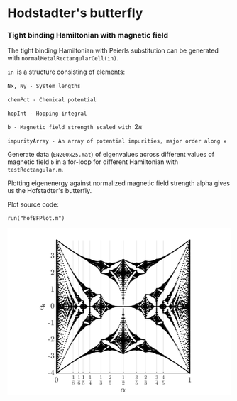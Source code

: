 # Hodstadter's butterfly
  
### Tight binding Hamiltonian with magnetic field


The tight binding Hamiltonian with Peierls substitution can be generated with `normalMetalRectangularCell(in)`.




`in `is a structure consisting of elements:




`Nx, Ny - System lengths`




`chemPot - Chemical potential`




`hopInt - Hopping integral`




`b - Magnetic field strength scaled with `$2\pi$




`impurityArray - An array of potential impurities, major order along x`


  


Generate data (`EN200x25.mat`) of eigenvalues across different values of magnetic field `b` in a for-loop for different Hamiltonian with `testRectangular.m`.




Plotting eigenenergy against normalized magnetic field strength alpha gives us the Hofstadter's butterfly.




Plot source code:



```matlab:Code
run("hofBFPlot.m")
```


![figure_0.png](hofstadterbutterfly_images/figure_0.png)

